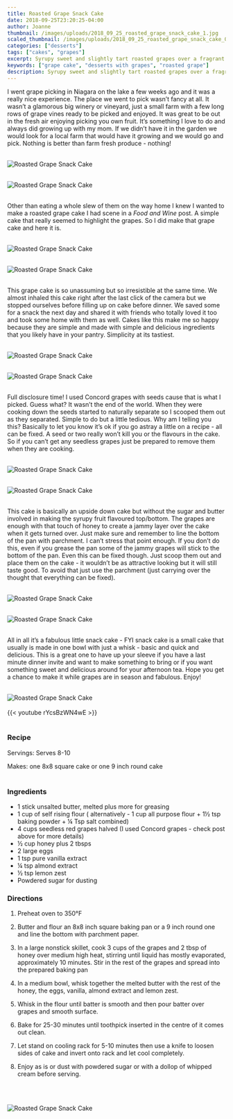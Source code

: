 ```yaml
---
title: Roasted Grape Snack Cake
date: 2018-09-25T23:20:25-04:00
author: Joanne
thumbnail: /images/uploads/2018_09_25_roasted_grape_snack_cake_1.jpg
scaled_thumbnail: /images/uploads/2018_09_25_roasted_grape_snack_cake_0.jpg
categories: ["desserts"]
tags: ["cakes", "grapes"]
excerpt: Syrupy sweet and slightly tart roasted grapes over a fragrant tender cake
keywords: ["grape cake", "desserts with grapes", "roasted grape"]
description: Syrupy sweet and slightly tart roasted grapes over a fragrant tender cake 
---
```


I went grape picking in Niagara on the lake a few weeks ago and it was a really nice experience. The place we went to pick wasn’t fancy at all. It wasn’t a glamorous big winery or vineyard, just a small farm with a few long rows of grape vines ready to be picked and enjoyed. It was great to be out in the fresh air enjoying picking you own fruit. It’s something I love to do and always did growing up with my mom. If we didn’t have it in the garden we would look for a local farm that would have it growing and we would go and pick. Nothing is better than farm fresh produce - nothing!
</br>
</br>

![Roasted Grape Snack Cake](/images/uploads/2018_09_25_roasted_grape_snack_cake_2.jpg)
</br>
</br>

![Roasted Grape Snack Cake](/images/uploads/2018_09_25_roasted_grape_snack_cake_3.jpg)
</br>
</br>

Other than eating a whole slew of them on the way home I knew I wanted to make a roasted grape cake I had scene in a _Food and Wine_ post. A simple cake that really seemed to highlight the grapes. So I did make that grape cake and here it is.
</br>
</br>

![Roasted Grape Snack Cake](/images/uploads/2018_09_25_roasted_grape_snack_cake_4.jpg)
</br>
</br>

![Roasted Grape Snack Cake](/images/uploads/2018_09_25_roasted_grape_snack_cake_5.jpg)
</br>
</br>

This grape cake is so unassuming but so irresistible at the same time. We almost inhaled this cake right after the last click of the camera but we stopped ourselves before filling up on cake before dinner. We saved some for a snack the next day and shared it with friends who totally loved it too and took some home with them as well. Cakes like this make me so happy because they are simple and made with simple and delicious ingredients that you likely have in your pantry. Simplicity at its tastiest.
</br>
</br>

![Roasted Grape Snack Cake](/images/uploads/2018_09_25_roasted_grape_snack_cake_6.jpg)
</br>
</br>

![Roasted Grape Snack Cake](/images/uploads/2018_09_25_roasted_grape_snack_cake_7.jpg)
</br>
</br>

Full disclosure time! I used Concord grapes with seeds cause that is what I picked. Guess what? It wasn’t the end of the world. When they were cooking down the seeds started to naturally separate so I scooped them out as they separated. Simple to do but a little tedious. Why am I telling you this? Basically to let you know it’s ok if you go astray a little on a recipe - all can be fixed. A seed or two really won’t kill you or the flavours in the cake. So if you can’t get any seedless grapes just be prepared to remove them when they are cooking.
</br>
</br>

![Roasted Grape Snack Cake](/images/uploads/2018_09_25_roasted_grape_snack_cake_8.jpg)
</br>
</br>

![Roasted Grape Snack Cake](/images/uploads/2018_09_25_roasted_grape_snack_cake_9.jpg)
</br>
</br>

This cake is basically an upside down cake but without the sugar and butter involved in making the syrupy fruit flavoured top/bottom. The grapes are enough with that touch of honey to create a jammy layer over the cake when it gets turned over. Just make sure and remember to line the bottom of the pan with parchment. I can’t stress that point enough. If you don’t do this, even if you grease the pan some of the jammy grapes will stick to the bottom of the pan. Even this can be fixed though. Just scoop them out and place them on the cake - it wouldn’t be as attractive looking but it will still taste good. To avoid that just use the parchment (just carrying over the thought that everything can be fixed).
</br>
</br>

![Roasted Grape Snack Cake](/images/uploads/2018_09_25_roasted_grape_snack_cake_10.jpg)
</br>
</br>

![Roasted Grape Snack Cake](/images/uploads/2018_09_25_roasted_grape_snack_cake_11.jpg)
</br>
</br>

All in all it’s a fabulous little snack cake - FYI snack cake is a small cake that usually is made in one bowl with just a whisk - basic and quick and delicious. This is a great one to have up your sleeve if you have a last minute dinner invite and want to make something to bring or if you want something sweet and delicious around for your afternoon tea. Hope you get a chance to make it while grapes are in season and fabulous. Enjoy!
</br>
</br>

![Roasted Grape Snack Cake](/images/uploads/2018_09_25_roasted_grape_snack_cake_12.jpg)
</br>
</br>
{{< youtube rYcsBzWN4wE >}}
</br>
</br>

### Recipe

Servings: <span itemprop="recipeYield">Serves 8-10  

Makes: one 8x8 square cake or one 9 inch round cake
</br>
</br>

### Ingredients

* <span itemprop="recipeIngredient">1 stick unsalted butter, melted plus more for greasing</span>
* <span itemprop="recipeIngredient">1 cup of self rising flour ( alternatively - 1 cup all purpose flour + 1&frac12; tsp baking powder + &frac14; Tsp salt combined)</span>
* <span itemprop="recipeIngredient">4 cups seedless red grapes halved (I used Concord grapes - check post above for more details)</span>
* <span itemprop="recipeIngredient">&frac12; cup honey plus 2 tbsps</span>
* <span itemprop="recipeIngredient">2 large eggs</span>
* <span itemprop="recipeIngredient">1 tsp pure vanilla extract</span>
* <span itemprop="recipeIngredient">&frac14; tsp almond extract</span>
* <span itemprop="recipeIngredient">&frac12; tsp lemon zest</span>
* <span itemprop="recipeIngredient">Powdered sugar for dusting</span>

### Directions

1. Preheat oven to 350°F

2. Butter and flour an 8x8 inch square baking pan or a 9 inch round one and line the bottom with parchment paper.

3. In a large nonstick skillet, cook 3 cups of the grapes and 2 tbsp of honey over medium high heat, stirring until liquid has mostly evaporated, approximately 10 minutes. Stir in the rest of the grapes and spread into the prepared baking pan

4. In a medium bowl, whisk together the melted butter with the rest of the honey, the eggs, vanilla, almond extract and lemon zest.

5. Whisk in the flour until batter is smooth and then pour batter over grapes and smooth surface.

6. Bake for 25-30 minutes until toothpick inserted in the centre of it comes out clean.

7. Let stand on cooling rack for 5-10 minutes then use a knife to loosen sides of cake and invert onto rack and let cool completely.

8. Enjoy as is or dust with powdered sugar or with a dollop of whipped cream before serving.
</br>
</br>

![Roasted Grape Snack Cake](/images/uploads/2018_09_25_roasted_grape_snack_cake_13.jpg)
